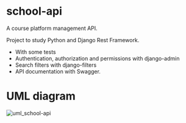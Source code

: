 # school-api
A course platform management API.

Project to study Python and Django Rest Framework.

- With some tests
- Authentication, authorization and permissions with django-admin
- Search filters with django-filters
- API documentation with Swagger.

# UML diagram

![uml_school-api](https://user-images.githubusercontent.com/105166358/221329121-4810d6e0-cf3c-4414-9fc9-117edff91ebd.png)


